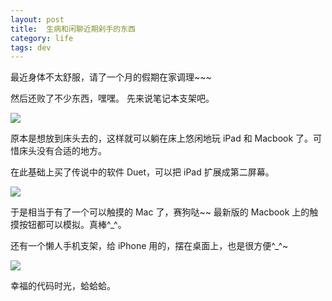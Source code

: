 ```yaml
---
layout: post
title:  生病和闲聊近期剁手的东西
category: life
tags: dev
---
```


最近身体不太舒服，请了一个月的假期在家调理~~~

然后还败了不少东西，嘿嘿。 先来说笔记本支架吧。

![](http://7vigrt.com1.z0.glb.clouddn.com/blog/pic/201706/WechatIMG206.jpg)

原本是想放到床头去的，这样就可以躺在床上悠闲地玩 iPad 和 Macbook 了。可惜床头没有合适的地方。

在此基础上买了传说中的软件 Duet，可以把 iPad 扩展成第二屏幕。

![](http://7vigrt.com1.z0.glb.clouddn.com/blog/pic/201706/WechatIMG208.jpeg)

于是相当于有了一个可以触摸的 Mac 了，赛狗哒~~ 最新版的 Macbook 上的触摸按钮都可以模拟。真棒^_^。

还有一个懒人手机支架，给 iPhone 用的，摆在桌面上，也是很方便^_^~

![](http://7vigrt.com1.z0.glb.clouddn.com/blog/pic/201706/img_0124.jpg)


幸福的代码时光，蛤蛤蛤。